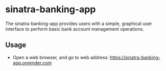 # sinatra-banking-app
The sinatra-banking-app provides users with a simple, graphical user interface to perform basic bank account management operations.

## Usage
- Open a web browser, and go to web address: https://sinatra-banking-app.onrender.com
